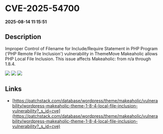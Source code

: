 # CVE-2025-54700

**2025-08-14 11:15:51**

## Description
Improper Control of Filename for Include/Require Statement in PHP Program ('PHP Remote File Inclusion') vulnerability in ThemeMove Makeaholic allows PHP Local File Inclusion. This issue affects Makeaholic: from n/a through 1.8.4.

![](https://img.shields.io/static/v1?label=Score&message=8.1&color=red)
![](https://img.shields.io/static/v1?label=Severity&message=HIGH&color=red)
![](https://img.shields.io/static/v1?label=CWE&message=RFI&color=green)

## Links
- [https://patchstack.com/database/wordpress/theme/makeaholic/vulnerability/wordpress-makeaholic-theme-1-8-4-local-file-inclusion-vulnerability?_s_id=cve](https://patchstack.com/database/wordpress/theme/makeaholic/vulnerability/wordpress-makeaholic-theme-1-8-4-local-file-inclusion-vulnerability?_s_id=cve)
